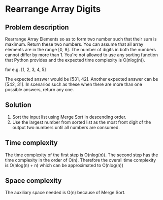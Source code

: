 # Rearrange Array Digits
## Problem description
Rearrange Array Elements so as to form two number such that their sum is maximum. Return these two numbers. You can assume that all array elements are in the range [0, 9]. The number of digits in both the numbers cannot differ by more than 1. You're not allowed to use any sorting function that Python provides and the expected time complexity is O(nlog(n)).

for e.g. [1, 2, 3, 4, 5]

The expected answer would be [531, 42]. Another expected answer can be [542, 31]. In scenarios such as these when there are more than one possible answers, return any one.

## Solution
1. Sort the input list using Merge Sort in descending order.
2. Use the largest number from sorted list as the most front digit of the output two numbers until all numbers are consumed.

## Time complexity
The time complexity of the first step is O(nlog(n)). The second step has the time complexity in the order of O(n). 
Therefore the overall time complexity is O(nlog(n) + n) which can be approximated to O(nlog(n))

## Space complexity
The auxiliary space needed is O(n) because of Merge Sort.